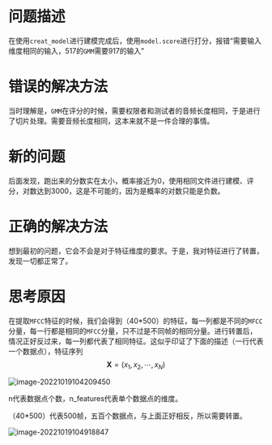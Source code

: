# 问题描述

在使用`creat_model`进行建模完成后，使用`model.score`进行打分，报错“需要输入维度相同的输入，517的`GMM`需要917的输入”



# 错误的解决方法

当时理解是，`GMM`在评分的时候，需要权限者和测试者的音频长度相同，于是进行了切片处理。需要音频长度相同，这本来就不是一件合理的事情。



# 新的问题

后面发现，跑出来的分数实在太小，概率接近为0，使用相同文件进行建模、评分，对数达到3000，这是不可能的，因为是概率的对数只能是负数。 



# 正确的解决方法

想到最初的问题，它会不会是对于特征维度的要求。于是，我对特征进行了转置，发现一切都正常了。



# 思考原因

在提取`MFCC`特征的时候，我们会得到（40*500）的特征，每一列都是不同的`MFCC`分量，每一行都是相同的`MFCC`分量，只不过是不同帧的相同分量。进行转置后，情况正好反过来，每一列都代表了相同特征。这似乎印证了下面的描述（一行代表一个数据点），特征序列
$$
\textbf{X} = (x_1,x_2,\cdots,x_N)
$$

![image-20221019104209450](https://cdn.jsdelivr.net/gh/su-co/Image@main/img/image-20221019104209450.png)

n代表数据点个数，n_features代表单个数据点的维度。

（40*500）代表500帧，五百个数据点，与上面正好相反，所以需要转置。



![image-20221019104918847](https://cdn.jsdelivr.net/gh/su-co/Image@main/img/image-20221019104918847.png)